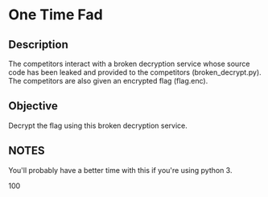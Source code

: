 # One Time Fad

## Description
The competitors interact with a broken decryption service whose source code has been leaked and provided to the competitors (broken_decrypt.py). The competitors are also given an encrypted flag (flag.enc).

## Objective
Decrypt the flag using this broken decryption service.

## NOTES
You'll probably have a better time with this if you're using python 3.

100
